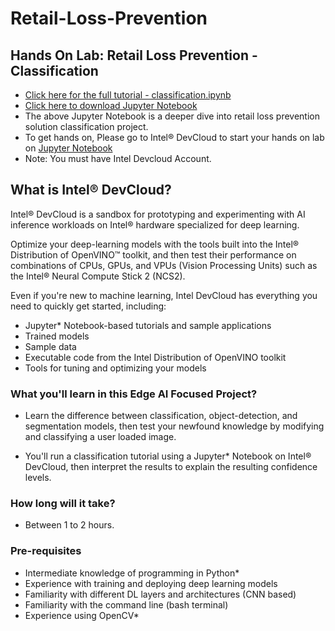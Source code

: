 # Retail-Loss-Prevention
## Hands On Lab: Retail Loss Prevention - Classification
- [Click here for the full tutorial - classification.ipynb](https://github.com/deepaksaipendyala/Retail-Loss-Prevention/blob/c32196c1d1a9bf46d9616301610b08df9e77cc36/classification.ipynb)
- [Click here to download Jupyter Notebook](classification.ipynb)
- The above Jupyter Notebook is a deeper dive into retail loss prevention solution classification project.
- To get hands on, Please go to Intel® DevCloud to start your hands on lab on [Jupyter Notebook](https://notebooks.edge.devcloud.intel.com/hub/login?next=/notebooks/Reference-samples/iot-devcloud/openvino-dev-latest/certification-program/English/classification/tutorial_classification.ipynb)
- Note: You must have Intel Devcloud Account.

## What is Intel® DevCloud?
Intel® DevCloud is a sandbox for prototyping and experimenting with AI inference workloads on Intel® hardware specialized for deep learning.

Optimize your deep-learning models with the tools built into the Intel® Distribution of OpenVINO™ toolkit, and then test their performance on combinations of CPUs, GPUs, and VPUs (Vision Processing Units) such as the Intel® Neural Compute Stick 2 (NCS2).

Even if you're new to machine learning, Intel DevCloud has everything you need to quickly get started, including:

- Jupyter* Notebook-based tutorials and sample applications
- Trained models
- Sample data
- Executable code from the Intel Distribution of OpenVINO toolkit
- Tools for tuning and optimizing your models

### What you'll learn in this Edge AI Focused Project?

- Learn the difference between classification, object-detection, and segmentation models, then test your newfound knowledge by modifying and classifying a user loaded image.

- You'll run a classification tutorial using a Jupyter* Notebook on Intel® DevCloud, then interpret the results to explain the resulting confidence levels.

### How long will it take?

- Between 1 to 2 hours.

### Pre-requisites

- Intermediate knowledge of programming in Python*
- Experience with training and deploying deep learning models
- Familiarity with different DL layers and architectures (CNN based)
- Familiarity with the command line (bash terminal)
- Experience using OpenCV*
